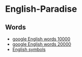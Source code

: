 # English-Paradise

## Words
- [google English words 10000](/words/google-10000-english-usa.txt)
- [google English words 20000](/words/20k.txt)
- [English symbols](/words/symbol.org)
